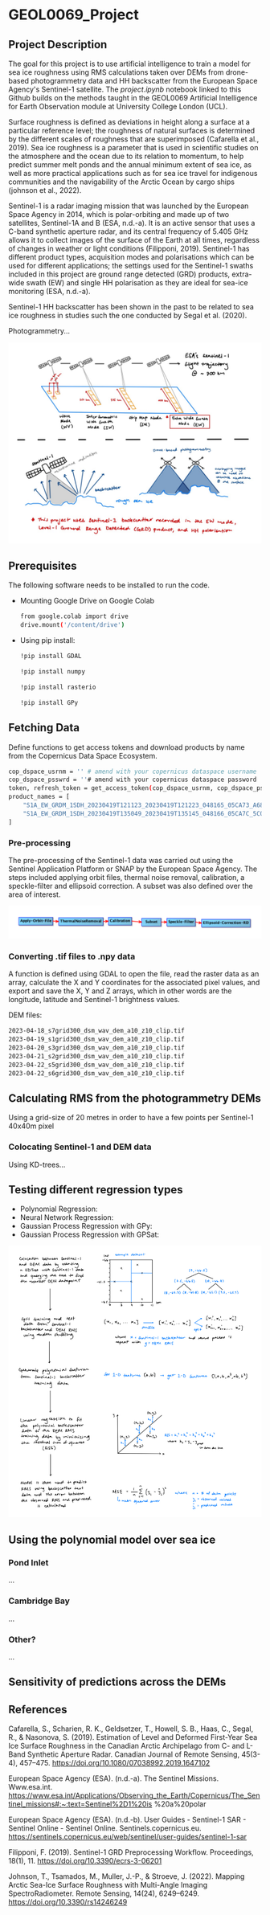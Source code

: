 # GEOL0069_Project

  <!-- DESCRIPTION -->
## Project Description

The goal for this project is to use artificial intelligence to train a model for sea ice roughness using RMS calculations taken over DEMs from drone-based photogrammetry data and HH backscatter from the European Space Agency's Sentinel-1 satellite. The _project.ipynb_ notebook linked to this Github builds on the methods taught in the GEOL0069 Artificial Intelligence for Earth Observation module at University College London (UCL).

Surface roughness is defined as deviations in height along a surface at a particular reference level; the roughness of natural surfaces is determined by the different scales of roughness that are superimposed (Cafarella et al., 2019). Sea ice roughness is a parameter that is used in scientific studies on the atmosphere and the ocean due to its relation to momentum, to help predict summer melt ponds and the annual minimum extent of sea ice, as well as more practical applications such as for sea ice travel for indigenous communities and the navigability of the Arctic Ocean by cargo ships (johnson et al., 2022).

Sentinel-1 is a radar imaging mission that was launched by the European Space Agency in 2014, which is polar-orbiting and made up of two satellites, Sentinel-1A and B (ESA, n.d.-a). It is an active sensor that uses a C-band synthetic aperture radar, and its central frequency of 5.405 GHz allows it to collect images of the surface of the Earth at all times, regardless of changes in weather or light conditions (Filipponi, 2019). Sentinel-1 has different product types, acquisition modes and polarisations which can be used for different applications; the settings used for the Sentinel-1 swaths included in this project are ground range detected (GRD) products, extra-wide swath (EW) and single HH polarisation as they are ideal for sea-ice monitoring (ESA, n.d.-a).

Sentinel-1 HH backscatter has been shown in the past to be related to sea ice roughness in studies such the one conducted by Segal et al. (2020).

Photogrammetry...

![EO diagram](EO_diagram.png)

  <!-- GETTING STARTED -->
## Prerequisites

The following software needs to be installed to run the code.
* Mounting Google Drive on Google Colab
  ```sh
  from google.colab import drive
  drive.mount('/content/drive')
  ```
* Using pip install:
  ```sh
  !pip install GDAL
  ```
  ```sh
  !pip install numpy
  ```
  ```sh
  !pip install rasterio
  ```
  ```sh
  !pip install GPy
  ```

  <!-- DATA -->
## Fetching Data

Define functions to get access tokens and download products by name from the Copernicus Data Space Ecosystem.

```sh
cop_dspace_usrnm = '' # amend with your copernicus dataspace username
cop_dspace_psswrd = ''# amend with your copernicus dataspace password
token, refresh_token = get_access_token(cop_dspace_usrnm, cop_dspace_psswrd)
product_names = [
    "S1A_EW_GRDM_1SDH_20230419T121123_20230419T121223_048165_05CA73_A681.SAFE",
    "S1A_EW_GRDM_1SDH_20230419T135049_20230419T135145_048166_05CA7C_5C05.SAFE"
]
```

### Pre-processing

The pre-processing of the Sentinel-1 data was carried out using the Sentinel Application Platform or SNAP by the European Space Agency. The steps included applying orbit files, thermal noise removal, calibration, a speckle-filter and ellipsoid correction. A subset was also defined over the area of interest.

![SNAP](SNAP_processing_chain.png)

### Converting .tif files to .npy data

A function is defined using GDAL to open the file, read the raster data as an array, calculate the X and Y coordinates for the associated pixel values, and export and save the X, Y and Z arrays, which in other words are the longitude, latitude and Sentinel-1 brightness values.

DEM files:
```sh
2023-04-18_s7grid300_dsm_wav_dem_a10_z10_clip.tif
2023-04-19_s1grid300_dsm_wav_dem_a10_z10_clip.tif
2023-04-20_s3grid300_dsm_wav_dem_a10_z10_clip.tif
2023-04-21_s2grid300_dsm_wav_dem_a10_z10_clip.tif
2023-04-22_s5grid300_dsm_wav_dem_a10_z10_clip.tif
2023-04-22_s6grid300_dsm_wav_dem_a10_z10_clip.tif
```

  <!-- DEM -->
## Calculating RMS from the photogrammetry DEMs

Using a grid-size of 20 metres in order to have a few points per Sentinel-1 40x40m pixel

### Colocating Sentinel-1 and DEM data

Using KD-trees...

  <!-- REGRESSION -->
## Testing different regression types

* Polynomial Regression:
* Neural Network Regression:
* Gaussian Process Regression with GPy:
* Gaussian Process Regression with GPSat:

![AI diagram](AI_diagram.png)

  <!-- MODEL ROLLOUT -->
## Using the polynomial model over sea ice
### Pond Inlet

...

### Cambridge Bay

...

### Other?

...

  <!-- SENSITIVITY -->
## Sensitivity of predictions across the DEMs



<!-- REFERENCES -->
## References

Cafarella, S., Scharien, R. K., Geldsetzer, T., Howell, S. B., Haas, C., Segal, R., & Nasonova, S. (2019). Estimation of Level and Deformed First-Year Sea Ice Surface Roughness in the Canadian Arctic Archipelago from C- and L-Band Synthetic Aperture Radar. Canadian Journal of Remote Sensing, 45(3-4), 457–475. https://doi.org/10.1080/07038992.2019.1647102

European Space Agency (ESA). (n.d.-a). The Sentinel Missions. Www.esa.int.
https://www.esa.int/Applications/Observing_the_Earth/Copernicus/The_Sentinel_missions#:~:text=Sentinel%2D1%20is
%20a%20polar

European Space Agency (ESA). (n.d.-b). User Guides - Sentinel-1 SAR - Sentinel Online - Sentinel Online. Sentinels.copernicus.eu.
https://sentinels.copernicus.eu/web/sentinel/user-guides/sentinel-1-sar

Filipponi, F. (2019). Sentinel-1 GRD Preprocessing Workflow. Proceedings, 18(1), 11. https://doi.org/10.3390/ecrs-3-06201

Johnson, T., Tsamados, M., Muller, J.-P., & Stroeve, J. (2022). Mapping Arctic Sea-Ice Surface Roughness with Multi-Angle
Imaging SpectroRadiometer. Remote Sensing, 14(24), 6249–6249. https://doi.org/10.3390/rs14246249

